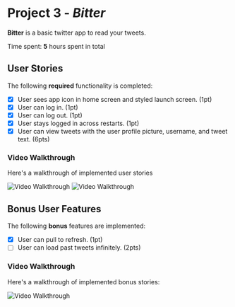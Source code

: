 # Project 3 - *Bitter*

**Bitter** is a basic twitter app to read your tweets.

Time spent: **5** hours spent in total

## User Stories

The following **required** functionality is completed:

- [x] User sees app icon in home screen and styled launch screen. (1pt)
- [x] User can log in. (1pt)
- [x] User can log out. (1pt)
- [x] User stays logged in across restarts. (1pt)
- [x] User can view tweets with the user profile picture, username, and tweet text. (6pts)

### Video Walkthrough

Here's a walkthrough of implemented user stories

<img src='https://media.giphy.com/media/pNKxlgADVFepEIAIjZ/giphy.gif' title='Video Walkthrough' width='' alt='Video Walkthrough' />
<img src='https://media.giphy.com/media/nJVvRZ5XL2EYbaIoG8/giphy.gif' title='Video Walkthrough' width='' alt='Video Walkthrough' />


## Bonus User Features

The following **bonus** features are implemented:

- [x] User can pull to refresh. (1pt)
- [ ] User can load past tweets infinitely. (2pts)

### Video Walkthrough

Here's a walkthrough of implemented bonus stories:

<img src='https://media.giphy.com/media/ULrorCAptMKteemxgR/giphy.gif' title='Video Walkthrough' width='' alt='Video Walkthrough' />

